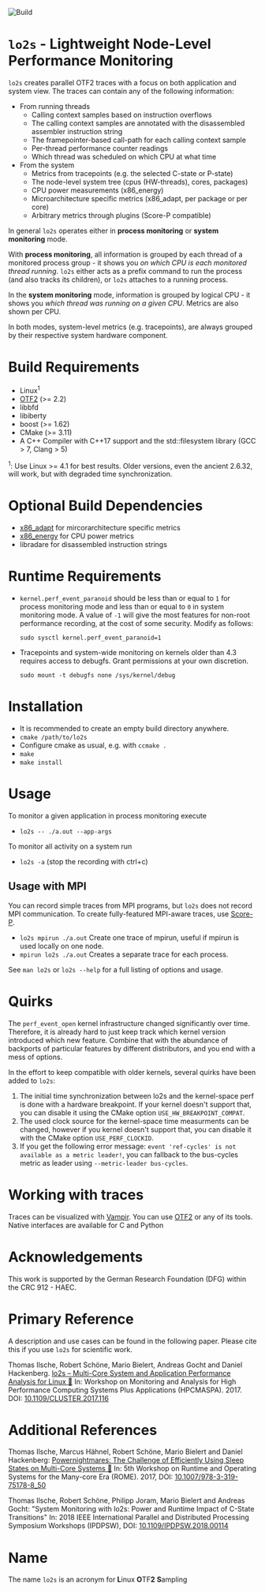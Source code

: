 ![Build](https://github.com/tud-zih-energy/lo2s/workflows/Build/badge.svg)

# `lo2s` - Lightweight Node-Level Performance Monitoring

`lo2s` creates parallel OTF2 traces with a focus on both application and system view.
The traces can contain any of the following information:

 * From running threads
   * Calling context samples based on instruction overflows
   * The calling context samples are annotated with the disassembled assembler instruction string
   * The framepointer-based call-path for each calling context sample
   * Per-thread performance counter readings
   * Which thread was scheduled on which CPU at what time
 * From the system
   * Metrics from tracepoints (e.g. the selected C-state or P-state)
   * The node-level system tree (cpus (HW-threads), cores, packages)
   * CPU power measurements (x86_energy)
   * Microarchitecture specific metrics (x86_adapt, per package or per core)
   * Arbitrary metrics through plugins (Score-P compatible)

In general `lo2s` operates either in **process monitoring** or **system monitoring** mode.

With **process monitoring**, all information is grouped by each thread of a monitored process group - it shows you *on which CPU is each monitored thread running*.
`lo2s` either acts as a prefix command to run the process (and also tracks its children), or `lo2s` attaches to a running process.

In the **system monitoring** mode, information is grouped by logical CPU - it shows you *which thread was running on a given CPU*.
Metrics are also shown per CPU.

In both modes, system-level metrics (e.g. tracepoints), are always grouped by their respective system hardware component.

# Build Requirements

 * Linux<sup>1</sup>
 * [OTF2](http://www.vi-hps.org/projects/score-p/index.html) (>= 2.2)
 * libbfd
 * libiberty
 * boost (>= 1.62)
 * CMake (>= 3.11)
 * A C++ Compiler with C++17 support and the std::filesystem library (GCC > 7, Clang > 5)

<sup>1</sup>: Use Linux >= 4.1 for best results. Older versions, even the ancient 2.6.32, will work, but with degraded time synchronization.

# Optional Build Dependencies

 * [x86_adapt](https://github.com/tud-zih-energy/x86_adapt) for mircorarchitecture specific metrics
 * [x86_energy](https://github.com/tud-zih-energy/x86_energy) for CPU power metrics
 * libradare for disassembled instruction strings

# Runtime Requirements

 * `kernel.perf_event_paranoid` should be less than or equal to `1` for process monitoring mode and less than or equal to `0` in system monitoring mode. A value of `-1` will give the most features for non-root performance recording, at the cost of some security. Modify as follows:

   `sudo sysctl kernel.perf_event_paranoid=1`

 * Tracepoints and system-wide monitoring on kernels older than 4.3 requires access to debugfs.
 Grant permissions at your own discretion.

   `sudo mount -t debugfs none /sys/kernel/debug`


# Installation

 * It is recommended to create an empty build directory anywhere.
 * `cmake /path/to/lo2s`
 * Configure cmake as usual, e.g. with `ccmake .`
 * `make`
 * `make install`

# Usage

To monitor a given application in process monitoring execute

 * `lo2s -- ./a.out --app-args`

To monitor all activity on a system run

 * `lo2s -a` (stop the recording with ctrl+c)

## Usage with MPI

You can record simple traces from MPI programs, but `lo2s` does not record MPI communication.
To create fully-featured MPI-aware traces, use [Score-P](https://score-p.org/).

 * `lo2s mpirun ./a.out` Create one trace of mpirun, useful if mpirun is used locally on one node.
 * `mpirun lo2s ./a.out` Creates a separate trace for each process.

See `man lo2s` or `lo2s --help` for a full listing of options and usage.

# Quirks

The `perf_event_open` kernel infrastructure changed significantly over time.
Therefore, it is already hard to just keep track which kernel version introduced which new feature.
Combine that with the abundance of backports of particular features by different distributors, and you end with a mess of options.

In the effort to keep compatible with older kernels, several quirks have been added to `lo2s`:

1. The initial time synchronization between lo2s and the kernel-space perf is done with a hardware breakpoint. If your kernel doesn't support that, you can disable it using the CMake option `USE_HW_BREAKPOINT_COMPAT`.
2. The used clock source for the kernel-space time measurments can be changed, however if you kernel doesn't support that, you can disable it with the CMake option `USE_PERF_CLOCKID`.
3. If you get the following error message: `event 'ref-cycles' is not available as a metric leader!`, you can fallback to the bus-cycles metric as leader using `--metric-leader bus-cycles`.

# Working with traces

Traces can be visualized with [Vampir](https://vampir.eu).
You can use [OTF2](https://www.vi-hps.org/projects/score-p/) or any of its tools.
Native interfaces are available for C and Python

# Acknowledgements

This work is supported by the German Research Foundation (DFG) within the CRC 912 - HAEC.

# Primary Reference

A description and use cases can be found in the following paper. Please cite this if you use `lo2s` for scientific work.

Thomas Ilsche, Robert Schöne, Mario Bielert, Andreas Gocht and Daniel Hackenberg. [lo2s – Multi-Core System and Application Performance Analysis for Linux 📕](https://tu-dresden.de/zih/forschung/ressourcen/dateien/projekte/haec/lo2s.pdf) In: Workshop on Monitoring and Analysis for High Performance Computing Systems Plus Applications (HPCMASPA). 2017. DOI: [10.1109/CLUSTER.2017.116](https://doi.org/10.1109/CLUSTER.2017.116)

# Additional References

Thomas Ilsche, Marcus Hähnel, Robert Schöne, Mario Bielert and Daniel Hackenberg: [Powernightmares: The Challenge of Efficiently Using Sleep States on Multi-Core Systems 📕](https://tu-dresden.de/zih/forschung/ressourcen/dateien/projekte/haec/powernightmares.pdf) In: 5th Workshop on Runtime and Operating Systems for the Many-core Era (ROME). 2017, DOI: [10.1007/978-3-319-75178-8_50](https://doi.org/10.1007/978-3-319-75178-8_50)

Thomas Ilsche, Robert Schöne, Philipp Joram, Mario Bielert and Andreas Gocht: "System Monitoring with lo2s: Power and Runtime Impact of C-State Transitions" In: 2018 IEEE International Parallel and Distributed Processing Symposium Workshops (IPDPSW), DOI: [10.1109/IPDPSW.2018.00114](https://doi.org/10.1109/IPDPSW.2018.00114)

# Name

The name `lo2s` is an acronym for **L**inux **O**TF**2** **S**ampling
